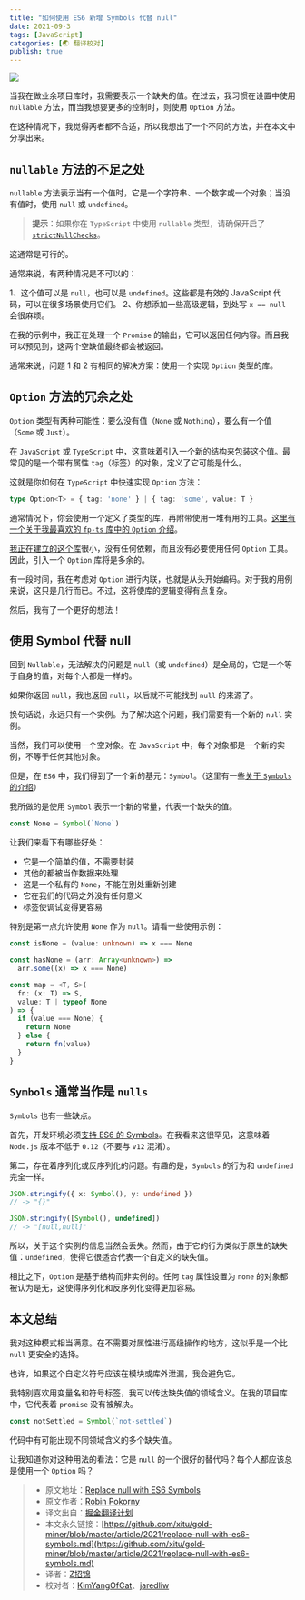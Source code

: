 ```yaml
---
title: "如何使用 ES6 新增 Symbols 代替 null"
date: 2021-09-3
tags: [JavaScript]
categories: [🌏 翻译校对]
publish: true
---
```


![](https://cdn-images-1.medium.com/max/4480/1*cF5KQi37G9SnB99KyYLADQ.jpeg)
<!-- more -->
当我在做业余项目库时，我需要表示一个缺失的值。在过去，我习惯在设置中使用 `nullable` 方法，而当我想要更多的控制时，则使用 `Option` 方法。

在这种情况下，我觉得两者都不合适，所以我想出了一个不同的方法，并在本文中分享出来。

## `nullable` 方法的不足之处

`nullable` 方法表示当有一个值时，它是一个字符串、一个数字或一个对象；当没有值时，使用 `null` 或 `undefined`。

> **提示**：如果你在 `TypeScript` 中使用 `nullable` 类型，请确保开启了 [`strictNullChecks`](https://www.typescriptlang.org/tsconfig#strictNullChecks)。

这通常是可行的。

通常来说，有两种情况是不可以的：

1、这个值可以是 `null`，也可以是 `undefined`。这些都是有效的 JavaScript 代码，可以在很多场景使用它们。
2、你想添加一些高级逻辑，到处写 `x == null` 会很麻烦。

在我的示例中，我正在处理一个 `Promise` 的输出，它可以返回任何内容。而且我可以预见到，这两个空缺值最终都会被返回。

通常来说，问题 1 和 2 有相同的解决方案：使用一个实现 `Option` 类型的库。

## `Option` 方法的冗余之处

`Option` 类型有两种可能性：要么没有值（`None` 或 `Nothing`），要么有一个值（`Some` 或 `Just`）。

在 `JavaScript` 或 `TypeScript` 中，这意味着引入一个新的结构来包装这个值。最常见的是一个带有属性 `tag`（标签）的对象，定义了它可能是什么。

这就是你如何在 `TypeScript` 中快速实现 `Option` 方法：

```TypeScript
type Option<T> = { tag: 'none' } | { tag: 'some', value: T }
```

通常情况下，你会使用一个定义了类型的库，再附带使用一堆有用的工具。[这里有一个关于我最喜欢的 `fp-ts` 库中的 `Option` 介绍](https://dev.to/ryanleecode/practical-guide-to-fp-ts-option-map-flatten-chain-6d5)。

[我正在建立的这个库](https://github.com/robinpokorny/promise-throttle-all)很小，没有任何依赖，而且没有必要使用任何 `Option` 工具。因此，引入一个 `Option` 库将是多余的。

有一段时间，我在考虑对 `Option` 进行内联，也就是从头开始编码。对于我的用例来说，这只是几行而已。不过，这将使库的逻辑变得有点复杂。

然后，我有了一个更好的想法！

## 使用 Symbol 代替 null

回到 `Nullable`，无法解决的问题是 `null`（或 `undefined`）是全局的，它是一个等于自身的值，对每个人都是一样的。

如果你返回 `null`，我也返回 `null`，以后就不可能找到 `null` 的来源了。

换句话说，永远只有一个实例。为了解决这个问题，我们需要有一个新的 `null` 实例。

当然，我们可以使用一个空对象。在 `JavaScript` 中，每个对象都是一个新的实例，不等于任何其他对象。

但是，在 `ES6` 中，我们得到了一个新的基元：`Symbol`。（这里有一些[关于 `Symbols` 的介绍](https://hacks.mozilla.org/2015/06/es6-in-depth-symbols/)）

我所做的是使用 `Symbol` 表示一个新的常量，代表一个缺失的值。

```TypeScript
const None = Symbol(`None`)
```

让我们来看下有哪些好处：

* 它是一个简单的值，不需要封装
* 其他的都被当作数据来处理
* 这是一个私有的 `None`，不能在别处重新创建
* 它在我们的代码之外没有任何意义
* 标签使调试变得更容易

特别是第一点允许使用 `None` 作为 `null`。请看一些使用示例：

```TypeScript
const isNone = (value: unknown) => x === None

const hasNone = (arr: Array<unknown>) =>
  arr.some((x) => x === None)

const map = <T, S>(
  fn: (x: T) => S,
  value: T | typeof None
) => {
  if (value === None) {
    return None
  } else {
    return fn(value)
  }
}
```

## `Symbols` 通常当作是 `nulls`

`Symbols` 也有一些缺点。

首先，开发环境必须[支持 ES6 的 Symbols](https://caniuse.com/mdn-javascript_builtins_symbol)。在我看来这很罕见，这意味着 `Node.js` 版本不低于 `0.12`（不要与 `v12` 混淆）。

第二，存在着序列化或反序列化的问题。有趣的是，`Symbols` 的行为和 `undefined` 完全一样。

```TypeScript
JSON.stringify({ x: Symbol(), y: undefined })
// -> "{}"

JSON.stringify([Symbol(), undefined])
// -> "[null,null]"
```

所以，关于这个实例的信息当然会丢失。然而，由于它的行为类似于原生的缺失值：`undefined`，使得它很适合代表一个自定义的缺失值。

相比之下，`Option` 是基于结构而非实例的。任何 `tag` 属性设置为 `none` 的对象都被认为是无，这使得序列化和反序列化变得更加容易。

## 本文总结

我对这种模式相当满意。在不需要对属性进行高级操作的地方，这似乎是一个比 `null` 更安全的选择。

也许，如果这个自定义符号应该在模块或库外泄漏，我会避免它。

我特别喜欢用变量名和符号标签，我可以传达缺失值的领域含义。在我的项目库中，它代表着 `promise` 没有被解决。

```TypeScript
const notSettled = Symbol(`not-settled`)
```

代码中有可能出现不同领域含义的多个缺失值。

让我知道你对这种用法的看法：它是 `null` 的一个很好的替代吗？每个人都应该总是使用一个 `Option` 吗？

> * 原文地址：[Replace null with ES6 Symbols](https://javascript.plainenglish.io/replace-null-with-es6-symbols-c0e77d74542e)
> * 原文作者：[Robin Pokorny](https://medium.com/@robinpokorny)
> * 译文出自：[掘金翻译计划](https://github.com/xitu/gold-miner)
> * 本文永久链接：[https://github.com/xitu/gold-miner/blob/master/article/2021/replace-null-with-es6-symbols.md](https://github.com/xitu/gold-miner/blob/master/article/2021/replace-null-with-es6-symbols.md)
> * 译者：[Z招锦](https://github.com/zenblofe)
> * 校对者：[KimYangOfCat](https://github.com/KimYangOfCat)、[jaredliw](https://github.com/jaredliw)